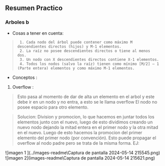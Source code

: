 ## Resumen Practico 

### Arboles b

 - Cosas a tener en cuenta: 
 >      1. Cada nodo del árbol puede contener como máximo M descendientes directos (hijos) y M-1 elementos.
 >      2. La raíz no posee descendientes directos o tiene al menos dos.
 >      3. Un nodo con X descendientes directos contiene X-1 elementos.
 >      4. Todos los nodos (salvo la raíz) tienen como mínimo [M/2] – 1 (Parte entera) elementos y como máximo M-1 elementos.

 - Conceptos : 

 1. Overflow : 
 > Esto pasa al momento de dar de alta un elemento en el arbol y este debe ir en un nodo y no entra, a esto se le llama overflow El nodo no posee espacio para otro elemento.
 
 > Solucion: 
  Division y promocion, lo que hacemos en  juntar todos los elementos junto con el nuevo, luego de esto dividimos creando un nuevo nodo dejando la mitad entera en el primer nodo y la otra mitad en el nuevo. Luego de esto hacemos la promocion del primer elemento del primer nodo (por convención). Esto puede propagar el overflow al nodo padre pero se trata de la misma forma. EJ: 
 
![imagen 1 ](../images-readme\Captura de pantalla 2024-05-14 215545.png)
![imagen 2](images-readme\Captura de pantalla 2024-05-14 215621.png)


  
